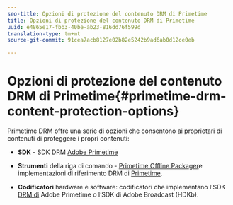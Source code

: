 ```yaml
---
seo-title: Opzioni di protezione del contenuto DRM di Primetime
title: Opzioni di protezione del contenuto DRM di Primetime
uuid: e4865e17-fbb3-40be-ab23-816dd76f599d
translation-type: tm+mt
source-git-commit: 91cea7acb8127e02b82e5242b9ad6ab0d12ce0eb

---
```



# Opzioni di protezione del contenuto DRM di Primetime{#primetime-drm-content-protection-options}

Primetime DRM offre una serie di opzioni che consentono ai proprietari di contenuti di proteggere i propri contenuti:

* **SDK** - SDK DRM [Adobe Primetime](https://helpx.adobe.com/content/dam/help/en/primetime/drm/drm_sdk_overview.pdf)

* **Strumenti** della riga di comando - [Primetime Offline Packager](https://helpx.adobe.com/content/dam/help/en/primetime/guides/offline_packager_getting_started.pdf)e implementazioni di riferimento DRM di [Primetime](https://helpx.adobe.com/content/dam/help/en/primetime/drm/drm_reference_implementations.pdf).

* **Codificatori** hardware e software: codificatori che implementano l’SDK [DRM di](https://helpx.adobe.com/content/dam/help/en/primetime/drm/drm_sdk_overview.pdf) Adobe Primetime o l’SDK di Adobe Broadcast (HDKb).